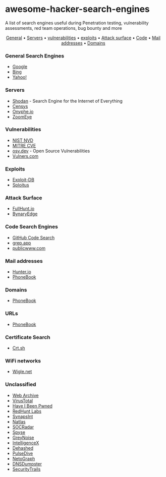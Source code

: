 # awesome-hacker-search-engines

A list of search engines useful during Penetration testing, vulnerability assessments, red team operations, bug bounty and more

<p align="center">
  <a href="https://github.com/edoardottt/awesome-hacker-search-engines/blob/main/README.md#general-search-engines" target="_blank">General</a> •
  <a href="https://github.com/edoardottt/awesome-hacker-search-engines/blob/main/README.md#servers" target="_blank">Servers</a> •
  <a href="https://github.com/edoardottt/awesome-hacker-search-engines/blob/main/README.md#vulnerabilities" target="_blank">vulnerabilities</a> •
  <a href="https://github.com/edoardottt/awesome-hacker-search-engines/blob/main/README.md#exploits" target="_blank">exploits</a> •
  <a href="https://github.com/edoardottt/awesome-hacker-search-engines/blob/main/README.md#attack-surface" target="_blank">Attack surface</a> •
  <a href="https://github.com/edoardottt/awesome-hacker-search-engines/blob/main/README.md#code-search-engines" target="_blank">Code</a> •
  <a href="https://github.com/edoardottt/awesome-hacker-search-engines/blob/main/README.md#mail-addresses" target="_blank">Mail addresses</a> •
  <a href="https://github.com/edoardottt/awesome-hacker-search-engines/blob/main/README.md#domains" target="_blank">Domains</a>
</p>

### General Search Engines
- [Google](https://www.google.com/)
- [Bing](https://www.bing.com/)
- [Yahoo!](http://www.yahoo.com/)


### Servers
- [Shodan](https://shodan.io) - Search Engine for the Internet of Everything
- [Censys](https://censys.io/)
- [Onyphe.io](https://www.onyphe.io/)
- [ZoomEye](https://www.zoomeye.org/)


### Vulnerabilities
- [NIST NVD](https://nvd.nist.gov/vuln/search)
- [MITRE CVE](https://cve.mitre.org/cve/search_cve_list.html)
- [osv.dev](https://osv.dev/list) - Open Source Vulnerabilities
- [Vulners.com](https://vulners.com/)


### Exploits
- [Exploit-DB](https://www.exploit-db.com/)
- [Sploitus](https://sploitus.com/)


### Attack Surface
- [FullHunt.io](https://fullhunt.io/)
- [BynaryEdge](https://www.binaryedge.io/)


### Code Search Engines
- [GitHub Code Search](https://cs.github.com/)
- [grep.app](https://grep.app/)
- [publicwww.com](https://publicwww.com/)


### Mail addresses
- [Hunter.io](https://hunter.io/)
- [PhoneBook](https://phonebook.cz/)


### Domains
- [PhoneBook](https://phonebook.cz/)


### URLs
- [PhoneBook](https://phonebook.cz/)


### Certificate Search
- [Crt.sh](https://crt.sh/)


### WiFi networks
- [Wigle.net](https://wigle.net/)


### Unclassified
- [Web Archive](https://web.archive.org/)
- [VirusTotal](https://www.virustotal.com/)
- [Have I Been Pwned](https://haveibeenpwned.com/)
- [RedHunt Labs](https://redhuntlabs.com/)
- [SynapsInt](https://synapsint.com/)
- [Natlas](https://natlas.io/)
- [SOCRadar](https://socradar.io/)
- [Spyse](https://spyse.com/)
- [GreyNoise](https://www.greynoise.io/viz)
- [IntelligenceX](https://intelx.io/)
- [Dehashed](https://www.dehashed.com/)
- [PulseDive](https://pulsedive.com/)
- [NetoGraph](https://netograph.io/)
- [DNSDumpster](https://dnsdumpster.com/)
- [SecurityTrails](https://securitytrails.com/)
